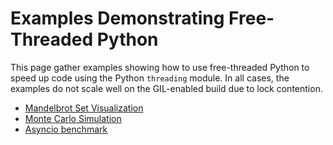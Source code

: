 # Examples Demonstrating Free-Threaded Python

This page gather examples showing how to use free-threaded Python to speed up
code using the Python `threading` module. In all cases, the examples do not
scale well on the GIL-enabled build due to lock contention.

* [Mandelbrot Set Visualization](mandelbrot.md)
* [Monte Carlo Simulation](monte-carlo.md)
* [Asyncio benchmark](asyncio.md)
